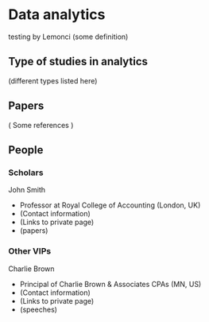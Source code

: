 # Data analytics

testing by Lemonci
(some definition)

## Type of studies in analytics 
(different types listed here)

## Papers
( Some references )

## People
### Scholars
John Smith
- Professor at Royal College of Accounting (London, UK)
- (Contact information)
- (Links to private page)
- (papers)

### Other VIPs
Charlie Brown
- Principal of Charlie Brown & Associates CPAs (MN, US)
- (Contact information)
- (Links to private page)
- (speeches)
